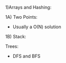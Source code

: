 1)Arrays and Hashing:


1A) Two Points:
- Usually a O(N) solution 


1B) Stack: 

Trees:
 - DFS and BFS 
